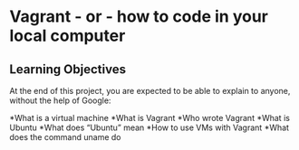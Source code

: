 # Vagrant - or - how to code in your local computer

## Learning Objectives
At the end of this project, you are expected to be able to explain to anyone, without the help of Google:


*What is a virtual machine
*What is Vagrant
*Who wrote Vagrant
*What is Ubuntu
*What does “Ubuntu” mean
*How to use VMs with Vagrant
*What does the command uname do
